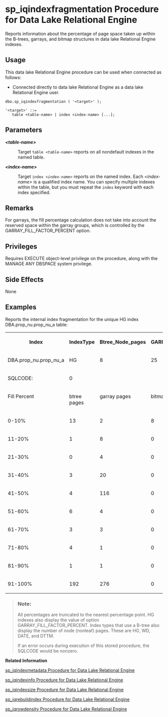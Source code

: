 <!-- loioa5ac10a084f210158b30b3fa5c350b40 -->

# sp\_iqindexfragmentation Procedure for Data Lake Relational Engine

Reports information about the percentage of page space taken up within the B-trees, garrays, and bitmap structures in data lake Relational Engine indexes.



<a name="loioa5ac10a084f210158b30b3fa5c350b40__section_umy_gqn_14b"/>

## Usage

This data lake Relational Engine procedure can be used when connected as follows:

-   Connected directly to data lake Relational Engine as a data lake Relational Engine user.



```
dbo.sp_iqindexfragmentation ( '<target>' );
```

```
'<target>' ::=
   table <table-name> | index <index-name> [...];
```



<a name="loioa5ac10a084f210158b30b3fa5c350b40__iq_refbb_1603"/>

## Parameters


<dl>
<dt><b>

*<table-name\>*

</b></dt>
<dd>

Target <code>table <i class="varname">&lt;table-name&gt;</i></code> reports on all nondefault indexes in the named table.



</dd><dt><b>

*<index-name\>*

</b></dt>
<dd>

Target <code>index <i class="varname">&lt;index-name&gt;</i></code> reports on the named index. Each *<index-name\>* is a qualified index name. You can specify multiple indexes within the table, but you must repeat the `index` keyword with each index specified.



</dd>
</dl>



<a name="loioa5ac10a084f210158b30b3fa5c350b40__section_evb_vcz_mbb"/>

## Remarks

For garrays, the fill percentage calculation does not take into account the reserved space within the garray groups, which is controlled by the GARRAY\_FILL\_FACTOR\_PERCENT option.



<a name="loioa5ac10a084f210158b30b3fa5c350b40__iq_refbb_1602"/>

## Privileges

Requires EXECUTE object-level privilege on the procedure, along with the MANAGE ANY DBSPACE system privilege.



<a name="loioa5ac10a084f210158b30b3fa5c350b40__section_cs5_fc1_nbb"/>

## Side Effects

None



<a name="loioa5ac10a084f210158b30b3fa5c350b40__iq_refbb_1605"/>

## Examples

Reports the internal index fragmentation for the unique HG index DBA.prop\_nu.prop\_nu\_a table:


<table>
<tr>
<th valign="top">

Index

</th>
<th valign="top">

IndexType

</th>
<th valign="top">

Btree\_Node\_pages

</th>
<th valign="top">

GARRAY\_FILL\_FACTOR\_PERCENT

</th>
</tr>
<tr>
<td valign="top">

DBA.prop\_nu.prop\_nu\_a

</td>
<td valign="top">

HG

</td>
<td valign="top">

8

</td>
<td valign="top">

25

</td>
</tr>
<tr>
<td valign="top">

SQLCODE:

</td>
<td valign="top">

0

</td>
<td valign="top">



</td>
<td valign="top">



</td>
</tr>
<tr>
<td valign="top">

Fill Percent

</td>
<td valign="top">

btree pages

</td>
<td valign="top">

garray pages

</td>
<td valign="top">

bitmap pages

</td>
</tr>
<tr>
<td valign="top">

0-10%

</td>
<td valign="top">

13

</td>
<td valign="top">

2

</td>
<td valign="top">

8

</td>
</tr>
<tr>
<td valign="top">

11-20%

</td>
<td valign="top">

1

</td>
<td valign="top">

8

</td>
<td valign="top">

0

</td>
</tr>
<tr>
<td valign="top">

21-30%

</td>
<td valign="top">

0

</td>
<td valign="top">

4

</td>
<td valign="top">

0

</td>
</tr>
<tr>
<td valign="top">

31-40%

</td>
<td valign="top">

3

</td>
<td valign="top">

20

</td>
<td valign="top">

0

</td>
</tr>
<tr>
<td valign="top">

41-50%

</td>
<td valign="top">

4

</td>
<td valign="top">

116

</td>
<td valign="top">

0

</td>
</tr>
<tr>
<td valign="top">

51-60%

</td>
<td valign="top">

6

</td>
<td valign="top">

4

</td>
<td valign="top">

0

</td>
</tr>
<tr>
<td valign="top">

61-70%

</td>
<td valign="top">

3

</td>
<td valign="top">

3

</td>
<td valign="top">

0

</td>
</tr>
<tr>
<td valign="top">

71-80%

</td>
<td valign="top">

4

</td>
<td valign="top">

1

</td>
<td valign="top">

0

</td>
</tr>
<tr>
<td valign="top">

81-90%

</td>
<td valign="top">

1

</td>
<td valign="top">

1

</td>
<td valign="top">

0

</td>
</tr>
<tr>
<td valign="top">

91-100%

</td>
<td valign="top">

192

</td>
<td valign="top">

276

</td>
<td valign="top">

0

</td>
</tr>
</table>

> ### Note:  
> All percentages are truncated to the nearest percentage point. HG indexes also display the value of option GARRAY\_FILL\_FACTOR\_PERCENT. Index types that use a B-tree also display the number of node \(nonleaf\) pages. These are HG, WD, DATE, and DTTM.
> 
> If an error occurs during execution of this stored procedure, the SQLCODE would be nonzero.

**Related Information**  


[sp\_iqindexmetadata Procedure for Data Lake Relational Engine](sp-iqindexmetadata-procedure-for-data-lake-relational-engine-a5ad0e4.md "Displays index metadata for a given index.")

[sp\_iqindexinfo Procedure for Data Lake Relational Engine](sp-iqindexinfo-procedure-for-data-lake-relational-engine-a5ac909.md "Displays the number of blocks (objects) used per index per main dbspace for a given object. If the object resides on several dbspaces, sp_iqindexinfo returns the space used in all dbspaces, as shown in the example.")

[sp\_iqindexsize Procedure for Data Lake Relational Engine](sp-iqindexsize-procedure-for-data-lake-relational-engine-a5ad8fe.md "Gives the size of the specified index.")

[sp\_iqrebuildindex Procedure for Data Lake Relational Engine](sp-iqrebuildindex-procedure-for-data-lake-relational-engine-a5b342e.md "Rebuilds column indexes.")

[sp\_iqrowdensity Procedure for Data Lake Relational Engine](sp-iqrowdensity-procedure-for-data-lake-relational-engine-a5b5cb9.md "Reports information about the internal row fragmentation for a table at the FP index level.")

